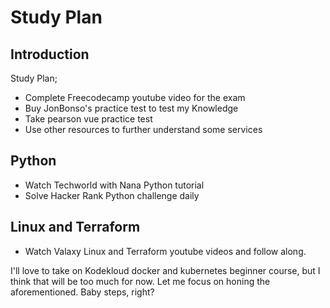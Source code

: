 

# Study Plan

## Introduction

Study Plan;
* Complete Freecodecamp youtube video for the exam
* Buy JonBonso's practice test to test my Knowledge
* Take pearson vue practice test
* Use other resources to further understand some services

## Python
* Watch Techworld with Nana Python tutorial
* Solve Hacker Rank Python challenge daily

## Linux and Terraform
* Watch Valaxy Linux and Terraform youtube videos and follow along.

I'll love to take on Kodekloud docker and kubernetes beginner course, but I think that will be too much for now. Let me focus on honing the aforementioned.
Baby steps, right?
